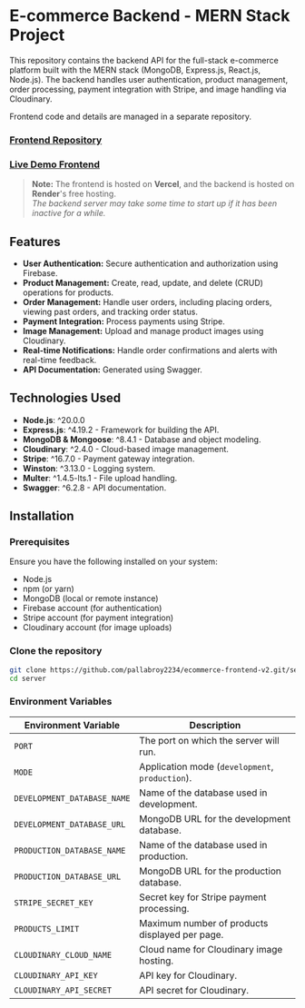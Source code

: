 # E-commerce Backend - MERN Stack Project

This repository contains the backend API for the full-stack e-commerce platform built with the MERN stack (MongoDB, Express.js, React.js, Node.js). The backend handles user authentication, product management, order processing, payment integration with Stripe, and image handling via Cloudinary.

Frontend code and details are managed in a separate repository.
### [Frontend Repository](https://github.com/pallabroy2234/ecommerce-frontend-v2.git)
### [Live Demo Frontend](https://ecommerce-frontend-v2.vercel.app/)
> **Note:** The frontend is hosted on **Vercel**, and the backend is hosted on **Render**'s free hosting.  
> _The backend server may take some time to start up if it has been inactive for a while._


## Features

- **User Authentication:** Secure authentication and authorization using Firebase.
- **Product Management:** Create, read, update, and delete (CRUD) operations for products.
- **Order Management:** Handle user orders, including placing orders, viewing past orders, and tracking order status.
- **Payment Integration:** Process payments using Stripe.
- **Image Management:** Upload and manage product images using Cloudinary.
- **Real-time Notifications:** Handle order confirmations and alerts with real-time feedback.
- **API Documentation:** Generated using Swagger.

## Technologies Used

- **Node.js**: ^20.0.0
- **Express.js**: ^4.19.2 - Framework for building the API.
- **MongoDB & Mongoose**: ^8.4.1 - Database and object modeling.
- **Cloudinary**: ^2.4.0 - Cloud-based image management.
- **Stripe**: ^16.7.0 - Payment gateway integration.
- **Winston**: ^3.13.0 - Logging system.
- **Multer**: ^1.4.5-lts.1 - File upload handling.
- **Swagger**: ^6.2.8 - API documentation.

## Installation

### Prerequisites

Ensure you have the following installed on your system:

- Node.js
- npm (or yarn)
- MongoDB (local or remote instance)
- Firebase account (for authentication)
- Stripe account (for payment integration)
- Cloudinary account (for image uploads)

### Clone the repository

```bash
git clone https://github.com/pallabroy2234/ecommerce-frontend-v2.git/server
cd server
```
### Environment Variables
| Environment Variable              | Description                                 |
|-----------------------------------|---------------------------------------------|
| `PORT`                            | The port on which the server will run.      |
| `MODE`                            | Application mode (`development`, `production`). |
| `DEVELOPMENT_DATABASE_NAME`       | Name of the database used in development.   |
| `DEVELOPMENT_DATABASE_URL`        | MongoDB URL for the development database.   |
| `PRODUCTION_DATABASE_NAME`        | Name of the database used in production.    |
| `PRODUCTION_DATABASE_URL`         | MongoDB URL for the production database.    |
| `STRIPE_SECRET_KEY`               | Secret key for Stripe payment processing.   |
| `PRODUCTS_LIMIT`                  | Maximum number of products displayed per page. |
| `CLOUDINARY_CLOUD_NAME`           | Cloud name for Cloudinary image hosting.    |
| `CLOUDINARY_API_KEY`              | API key for Cloudinary.                     |
| `CLOUDINARY_API_SECRET`           | API secret for Cloudinary.                  |
